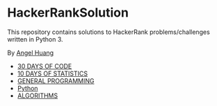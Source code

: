 # HackerRankSolution
This repository contains solutions to HackerRank problems/challenges written in Python 3.

By [Angel Huang](https://www.hackerrank.com/AngelHuang?hr_r=1)



* [30 DAYS OF CODE](#30-days-of-code)
* [10 DAYS OF STATISTICS](#10-days-of-statistics)
* [GENERAL PROGRAMMING](#general-programming)
* [Python](#Python)
* [ALGORITHMS](#algorithms)
